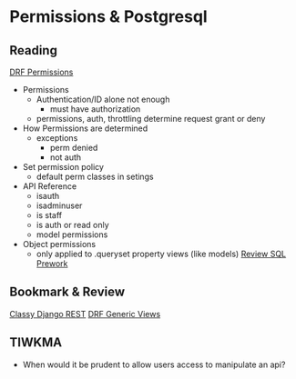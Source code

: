 # Permissions & Postgresql

## Reading
[DRF Permissions](https://www.django-rest-framework.org/api-guide/permissions/)
- Permissions
    - Authentication/ID alone not enough
        - must have authorization
    - permissions, auth, throttling determine request grant or deny
- How Permissions are determined
    - exceptions 
        - perm denied
        - not auth
- Set permission policy
    - default perm classes in setings
- API Reference 
    - isauth
    - isadminuser
    - is staff
    - is auth or read only
    - model permissions
- Object permissions
    - only applied to .queryset property views (like models)
[Review SQL Prework](https://codefellows.github.io/common_curriculum/prep_work/SQL)
## Bookmark & Review
[Classy Django REST](http://www.cdrf.co/)
[DRF Generic Views](https://www.django-rest-framework.org/api-guide/generic-views/)
## TIWKMA
- When would it be prudent to allow users access to manipulate an api?